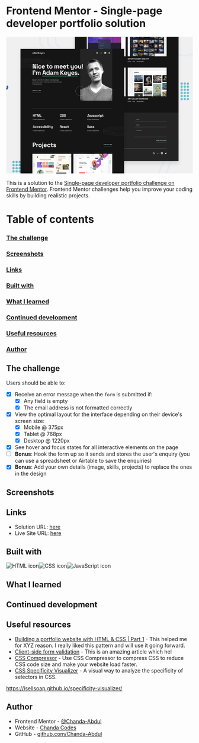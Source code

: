 # Frontend Mentor - Single-page developer portfolio solution
<img src="assets/images/preview.webp">

This is a solution to the [Single-page developer portfolio challenge on Frontend Mentor](https://www.frontendmentor.io/challenges/singlepage-developer-portfolio-bBVj2ZPi-x). Frontend Mentor challenges help you improve your coding skills by building realistic projects. 

# Table of contents

### [The challenge](#the-challenge)
###  [Screenshots](#screenshots) 
### [Links](#links) 
### [Built with](#built-with)
### [What I learned](#what-i-learned)

### [Continued development](#continued-development)
### [Useful resources](#useful-resources)
### [Author](#author)

## The challenge

Users should be able to:

- [x] Receive an error message when the `form` is submitted if:
  - [x] Any field is empty
  - [x] The email address is not formatted correctly
- [x] View the optimal layout for the interface depending on their device's screen size:
  - [x] Mobile @ 375px
  - [x] Tablet @ 768px
  - [x] Desktop @ 1220px
- [x] See hover and focus states for all interactive elements on the page
- [ ] **Bonus**: Hook the form up so it sends and stores the user's enquiry (you can use a spreadsheet or Airtable to save the enquiries)
- [x] **Bonus**: Add your own details (image, skills, projects) to replace the ones in the design
<!-- TO-Do => update project img's with view port resize -->
<!-- TO-DO => Hook the form up so it sends and stores the user's enquiry (you can use a spreadsheet or Airtable to save the enquiries) -->


## Screenshots


## Links

- Solution URL: [here](https://github.com/Chanda-Abdul/Single-page-developer-portfolio-Frontend-Mentor)
- Live Site URL: [here](https://keen-bavarois-14c4e7.netlify.app/)


## Built with

<img src="https://img.shields.io/badge/HTML5-E34F26?style=for-the-badge&logo=html5&logoColor=white" alt="HTML icon" height="30" /><img src="https://img.shields.io/badge/CSS3-1572B6?style=for-the-badge&logo=css3&logoColor=white" alt="CSS icon" height="30" /><img src="https://img.shields.io/badge/JavaScript-323330?style=for-the-badge&logo=javascript&logoColor=F7DF1E" alt="JavaScript icon" height="30" />

## What I learned

<!-- Use this section to recap over some of your major learnings while working through this project. Writing these out and providing code samples of areas you want to highlight is a great way to reinforce your own knowledge.

To see how you can add code snippets, see below:

```html
<h1>Some HTML code I'm proud of</h1>
```
```css
.proud-of-this-css {
  color: papayawhip;
}
```
```js
const proudOfThisFunc = () => {
  console.log('🎉')
}
```

 -->


## Continued development

<!-- Use this section to outline areas that you want to continue focusing on in future projects. These could be concepts you're still not completely comfortable with or techniques you found useful that you want to refine and perfect. -->


## Useful resources

- [Building a portfolio website with HTML & CSS | Part 1](https://youtu.be/65GVcdESj3s) - This helped me for XYZ reason. I really liked this pattern and will use it going forward.
- [Client-side form validation](https://developer.mozilla.org/en-US/docs/Learn/Forms/Form_validation#validating_forms_using_javascript) - This is an amazing article which hel
- [CSS Compressor](https://youtu.be/65GVcdESj3s) - Use CSS Compressor to compress CSS to reduce CSS code size and make your website load faster. 
- [CSS Specificity Visualizer](https://isellsoap.github.io/specificity-visualizer/) - A visual way to analyze the specificity of selectors in CSS.


https://isellsoap.github.io/specificity-visualizer/

## Author

- Frontend Mentor - [@Chanda-Abdul](https://www.frontendmentor.io/profile/Chanda-Abdul)
- Website - [Chanda Codes](https://chandacodes.com/)
- GitHub - [github.com/Chanda-Abdul](https://github.com/Chanda-Abdul)




